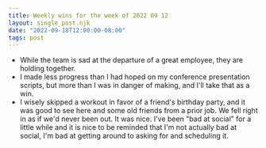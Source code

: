 ```yaml
---
title: Weekly wins for the week of 2022 09 12
layout: single_post.njk
date: "2022-09-18T12:00:00-08:00"
tags: post
---
```

- While the team is sad at the departure of a great employee, they are holding together.
- I made less progress than I had hoped on my conference presentation scripts, but more than I was in danger of making, and I'll take that as a win.
- I wisely skipped a workout in favor of a friend's birthday party, and it was good to see here and some old friends from a prior job. We fell right in as if we'd never been out. It was nice. I've been "bad at social" for a little while and it is nice to be reminded that I'm not actually bad at social, I'm bad at getting around to asking for and scheduling it.
